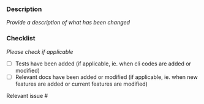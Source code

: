 ### Description

_Provide a description of what has been changed_

### Checklist

_Please check if applicable_

- [ ] Tests have been added (if applicable, ie. when cli codes are added or modified)
- [ ] Relevant docs have been added or modified (if applicable, ie. when new features are added or current features are modified)

Relevant issue #
